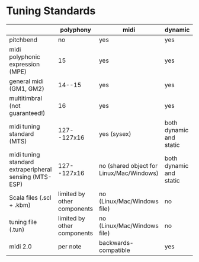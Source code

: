 # Tuning Standards

|    | polyphony | midi | dynamic
|----|-----------|------|--------
| pitchbend | no | yes | yes
| midi polyphonic expression (MPE) | 15 | yes | yes
| general midi (GM1, GM2) | 14--15 | yes | yes
| multitimbral (not guaranteed!) | 16 | yes | yes
| midi tuning standard (MTS) | 127--127x16 | yes (sysex) | both dynamic and static
| midi tuning standard extraperipheral sensing (MTS-ESP) | 127--127x16 | no (shared object for Linux/Mac/Windows) | both dynamic and static
| Scala files (.scl + .kbm) | limited by other components | no (Linux/Mac/Windows file) | no
| tuning file (.tun) | limited by other components | no (Linux/Mac/Windows file) | no
| midi 2.0 | per note | backwards-compatible | yes
